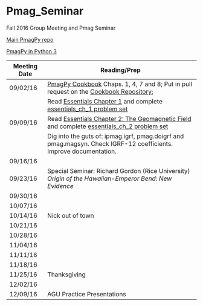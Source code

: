 # Pmag_Seminar
Fall 2016 Group Meeting and Pmag Seminar

[Main PmagPy repo](https://github.com/PmagPy/PmagPy)

[PmagPy in Python 3](https://github.com/Caoimhinmg/PmagPy)

| Meeting Date | Reading/Prep |
|--------------|--------------|
|09/02/16| [PmagPy Cookbook](https://earthref.org/PmagPy/cookbook/)	Chaps. 1, 4, 7 and 8; Put in pull request on the [Cookbook Repository](https://github.com/PmagPy/PmagPy-Cookbook/blob/gh-pages/PmagPy.tex);
| | Read [Essentials Chapter 1](https://earthref.org/MagIC/books/Tauxe/Essentials/WebBook3ch1.html) and complete [essentials_ch_1 problem set](https://github.com/Swanson-Hysell-Group/Pmag_Seminar/blob/master/Notebooks/essentials_ch_1_template.ipynb)| 
|09/09/16| Read [Essentials Chapter 2: The Geomagnetic Field](https://earthref.org/MagIC/books/Tauxe/Essentials/WebBook3ch1.html) and complete [essentials_ch_2 problem set]()|
| | Dig into the guts of: ipmag.igrf, pmag.doigrf and pmag.magsyn. Check IGRF-12 coefficients. Improve documentation. |
|09/16/16| |
|09/23/16| Special Seminar: Richard Gordon (Rice University) *Origin of the Hawaiian-Emperor Bend: New Evidence*|
|09/30/16| |
|10/07/16| |
|10/14/16| Nick out of town |
|10/21/16| |
|10/28/16| |
|11/04/16| |
|11/11/16| |
|11/18/16| |
|11/25/16| Thanksgiving |
|12/02/16| |
|12/09/16| AGU Practice Presentations |
